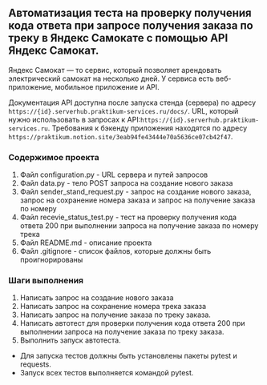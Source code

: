 ﻿## Автоматизация теста на проверку получения кода ответа при запросе получения заказа по треку в Яндекс Самокате с помощью API Яндекс Самокат.

Яндекс Самокат — то сервис, который позволяет арендовать электрический самокат на несколько дней. У сервиса есть веб-приложение, мобильное приложение и API.

Документация API доступна после запуска стенда (сервера) по адресу `https://{id}.serverhub.praktikum-services.ru/docs/`. 
URL, который нужно использовать в запросах к API:`https://{id}.serverhub.praktikum-services.ru`.
Требования к бэкенду приложения находятся по адресу `https://praktikum.notion.site/3eab94fe43444e70a5636ce07cb42f47`.



### Содержимое проекта

1. Файл configuration.py - URL сервера и путей запросов
2. Файл data.py - тело POST запроса на создание нового заказа
3. Файл sender_stand_request.py - запрос на создание нового заказа, запрос на сохранение номера заказа и запрос на получение заказа по номеру
4. Файл recevie_status_test.py - тест на проверку получения кода ответа 200 при выполнении запроса на получение заказа по номеру трека
5. Файл README.md - описание проекта
6. Файл .gitignore - список файлов, которые должны быть проигнорированы


### Шаги выполнения

1. Написать запрос на создание нового заказа
2. Написать запрос на сохранение номера трека заказа
3. Написать запрос на получение заказа по треку заказа.
4. Написать автотест для проверки получения кода ответа 200 при выполнении запроса на получение заказа по треку заказа.
5. Выполнить запуск автотеста.
- Для запуска тестов должны быть установлены пакеты pytest и requests.
- Запуск всех тестов выполняется командой pytest.
